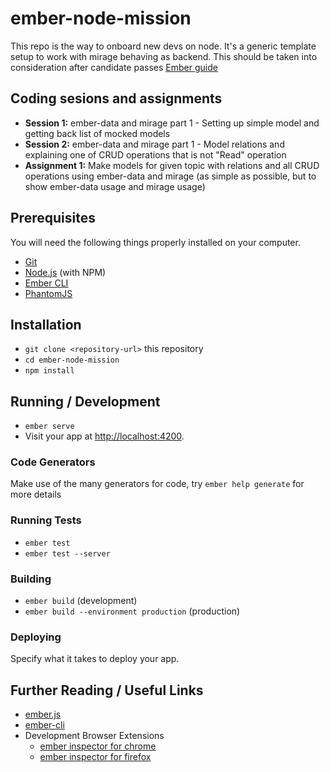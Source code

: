 # ember-node-mission

This repo is the way to onboard new devs on node. It's a generic template setup to work with mirage behaving as backend. This should be taken into consideration after candidate passes [Ember guide](https://guides.emberjs.com/)

## Coding sesions and assignments

* **Session 1:** ember-data and mirage part 1 - Setting up simple model and getting back list of mocked models
* **Session 2:** ember-data and mirage part 1 - Model relations and explaining one of CRUD operations that is not "Read" operation
* **Assignment 1:** Make models for given topic with relations and all CRUD operations using ember-data and mirage (as simple as possible, but to show ember-data usage and mirage usage)

## Prerequisites

You will need the following things properly installed on your computer.

* [Git](https://git-scm.com/)
* [Node.js](https://nodejs.org/) (with NPM)
* [Ember CLI](https://ember-cli.com/)
* [PhantomJS](http://phantomjs.org/)

## Installation

* `git clone <repository-url>` this repository
* `cd ember-node-mission`
* `npm install`

## Running / Development

* `ember serve`
* Visit your app at [http://localhost:4200](http://localhost:4200).

### Code Generators

Make use of the many generators for code, try `ember help generate` for more details

### Running Tests

* `ember test`
* `ember test --server`

### Building

* `ember build` (development)
* `ember build --environment production` (production)

### Deploying

Specify what it takes to deploy your app.

## Further Reading / Useful Links

* [ember.js](http://emberjs.com/)
* [ember-cli](https://ember-cli.com/)
* Development Browser Extensions
  * [ember inspector for chrome](https://chrome.google.com/webstore/detail/ember-inspector/bmdblncegkenkacieihfhpjfppoconhi)
  * [ember inspector for firefox](https://addons.mozilla.org/en-US/firefox/addon/ember-inspector/)
